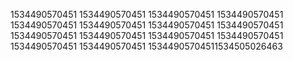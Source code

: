 1534490570451
1534490570451
1534490570451
1534490570451
1534490570451
1534490570451
1534490570451
1534490570451
1534490570451
1534490570451
1534490570451
1534490570451
1534490570451
1534490570451
15344905704511534505026463